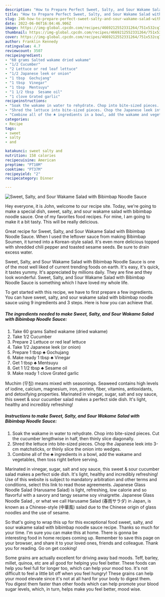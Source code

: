 ```yaml
---
description: "How to Prepare Perfect Sweet, Salty, and Sour Wakame Salad with Bibimbap Noodle Sauce"
title: "How to Prepare Perfect Sweet, Salty, and Sour Wakame Salad with Bibimbap Noodle Sauce"
slug: 246-how-to-prepare-perfect-sweet-salty-and-sour-wakame-salad-with-bibimbap-noodle-sauce
date: 2022-06-06T16:04:46.906Z
image: https://img-global.cpcdn.com/recipes/4669212552331264/751x532cq70/sweet-salty-and-sour-wakame-salad-with-bibimbap-noodle-sauce-recipe-main-photo.jpg
thumbnail: https://img-global.cpcdn.com/recipes/4669212552331264/751x532cq70/sweet-salty-and-sour-wakame-salad-with-bibimbap-noodle-sauce-recipe-main-photo.jpg
cover: https://img-global.cpcdn.com/recipes/4669212552331264/751x532cq70/sweet-salty-and-sour-wakame-salad-with-bibimbap-noodle-sauce-recipe-main-photo.jpg
author: Franklin Kennedy
ratingvalue: 4.7
reviewcount: 3507
recipeingredient:
- "60 grams Salted wakame dried wakame"
- "1/2 Cucumber"
- "2 Lettuce or red leaf lettuce"
- "1/2 Japanese leek or onion"
- "1 tbsp  Gochujang"
- "1 tbsp  Vinegar"
- "1 tbsp  Mentsuyu"
- "1 1/2 tbsp  Sesame oil"
- "1 clove Grated garlic"
recipeinstructions:
- "Soak the wakame in water to rehydrate. Chop into bite-sized pieces. Cut the cucumber lengthwise in half, then thinly slice diagonally."
- "Shred the lettuce into bite-sized pieces. Chop the Japanese leek into 3-cm matchsticks, or thinly slice the onion into wedges."
- "Combine all of the ♣ ingredients in a bowl, add the wakame and vegetables, then toss right before serving."
categories:
- Recipe
tags:
- sweet
- salty
- and

katakunci: sweet salty and 
nutrition: 158 calories
recipecuisine: American
preptime: "PT10M"
cooktime: "PT37M"
recipeyield: "2"
recipecategory: Dinner

---
```



![Sweet, Salty, and Sour Wakame Salad with Bibimbap Noodle Sauce](https://img-global.cpcdn.com/recipes/4669212552331264/751x532cq70/sweet-salty-and-sour-wakame-salad-with-bibimbap-noodle-sauce-recipe-main-photo.jpg)

Hey everyone, it is John, welcome to our recipe site. Today, we're going to make a special dish, sweet, salty, and sour wakame salad with bibimbap noodle sauce. One of my favorites food recipes. For mine, I am going to make it a bit tasty. This will be really delicious.

Great recipe for Sweet, Salty, and Sour Wakame Salad with Bibimbap Noodle Sauce. When I used the leftover sauce from making Bibimbap Soumen, it turned into a Korean-style salad. It&#39;s even more delicious topped with shredded chili pepper and toasted sesame seeds. Be sure to drain excess water.

Sweet, Salty, and Sour Wakame Salad with Bibimbap Noodle Sauce is one of the most well liked of current trending foods on earth. It's easy, it's quick, it tastes yummy. It's appreciated by millions daily. They are fine and they look wonderful. Sweet, Salty, and Sour Wakame Salad with Bibimbap Noodle Sauce is something which I have loved my whole life.


To get started with this recipe, we have to first prepare a few ingredients. You can have sweet, salty, and sour wakame salad with bibimbap noodle sauce using 9 ingredients and 3 steps. Here is how you can achieve that.

<!--inarticleads1-->

##### The ingredients needed to make Sweet, Salty, and Sour Wakame Salad with Bibimbap Noodle Sauce:

1. Take 60 grams Salted wakame (dried wakame)
1. Take 1/2 Cucumber
1. Prepare 2 Lettuce or red leaf lettuce
1. Take 1/2 Japanese leek (or onion)
1. Prepare 1 tbsp ♣ Gochujang
1. Make ready 1 tbsp ♣ Vinegar
1. Get 1 tbsp ♣ Mentsuyu
1. Get 1 1/2 tbsp ♣ Sesame oil
1. Make ready 1 clove Grated garlic


Muchim (무침) means mixed with seasonings. Seaweed contains high levels of iodine, calcium, magnesium, iron, protein, fiber, vitamins, antioxidants, and detoxifying properties. Marinated in vinegar, sugar, salt and soy sauce, this sweet &amp; sour cucumber salad makes a perfect side dish. It&#39;s light, healthy and incredibly refreshing! 

<!--inarticleads2-->

##### Instructions to make Sweet, Salty, and Sour Wakame Salad with Bibimbap Noodle Sauce:

1. Soak the wakame in water to rehydrate. Chop into bite-sized pieces. Cut the cucumber lengthwise in half, then thinly slice diagonally.
1. Shred the lettuce into bite-sized pieces. Chop the Japanese leek into 3-cm matchsticks, or thinly slice the onion into wedges.
1. Combine all of the ♣ ingredients in a bowl, add the wakame and vegetables, then toss right before serving.


Marinated in vinegar, sugar, salt and soy sauce, this sweet &amp; sour cucumber salad makes a perfect side dish. It&#39;s light, healthy and incredibly refreshing! Use of this website is subject to mandatory arbitration and other terms and conditions, select this link to read those agreements. Japanese Glass Noodle Salad (Harusame Salad) is light, refreshing, low calorie and so flavorful with a savory and tangy sesame soy vinaigrette. Japanese Glass Noodle Salad , or what we call Harusame Salad (春雨サラダ) in Japan, is known as a Chinese-style (中華風) salad due to the Chinese origin of glass noodles and the use of sesame. 

So that's going to wrap this up for this exceptional food sweet, salty, and sour wakame salad with bibimbap noodle sauce recipe. Thanks so much for your time. I'm sure you can make this at home. There is gonna be interesting food in home recipes coming up. Remember to save this page on your browser, and share it to your loved ones, friends and colleague. Thank you for reading. Go on get cooking!

Some grains are actually excellent for driving away bad moods. Teff, barley, millet, quinoa, etc are all good for helping you feel better. These foods can help you feel full for longer too, which can help your mood too. It's not difficult to feel a little bit off when you feel hungry! These grains can help your mood elevate since it's not at all hard for your body to digest them. You digest them faster than other foods which can help promote your blood sugar levels, which, in turn, helps make you feel better, mood wise.
